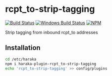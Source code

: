 # rcpt\_to-strip-tagging

[![Build Status][ci-img]][ci-url]
[![Windows Build Status][ci-win-img]][ci-win-url]
[![NPM][npm-img]][npm-url]

Strip tagging from inbound rcpt\_to addresses

## Installation

```sh
cd /etc/haraka
npm i haraka-plugin-rcpt_to-strip-tagging
echo 'rcpt_to-strip-tagging' >> config/plugins
```


[ci-img]: https://travis-ci.org/haraka/haraka-plugin-rcpt_to-strip-tagging.svg
[ci-url]: https://travis-ci.org/haraka/haraka-plugin-rcpt_to-strip-tagging
[ci-win-img]: https://ci.appveyor.com/api/projects/status/lfpoq64p53tylqww?svg=true
[ci-win-url]: https://ci.appveyor.com/project/msimerson/haraka-plugin-rcpt_to-strip-tagging
[npm-img]: https://nodei.co/npm/haraka-plugin-rcpt_to-strip-tagging.png
[npm-url]: https://www.npmjs.com/package/haraka-plugin-rcpt_to-strip-tagging
